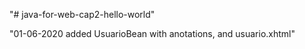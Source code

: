 "# java-for-web-cap2-hello-world" 

"01-06-2020 added UsuarioBean with anotations, and usuario.xhtml"